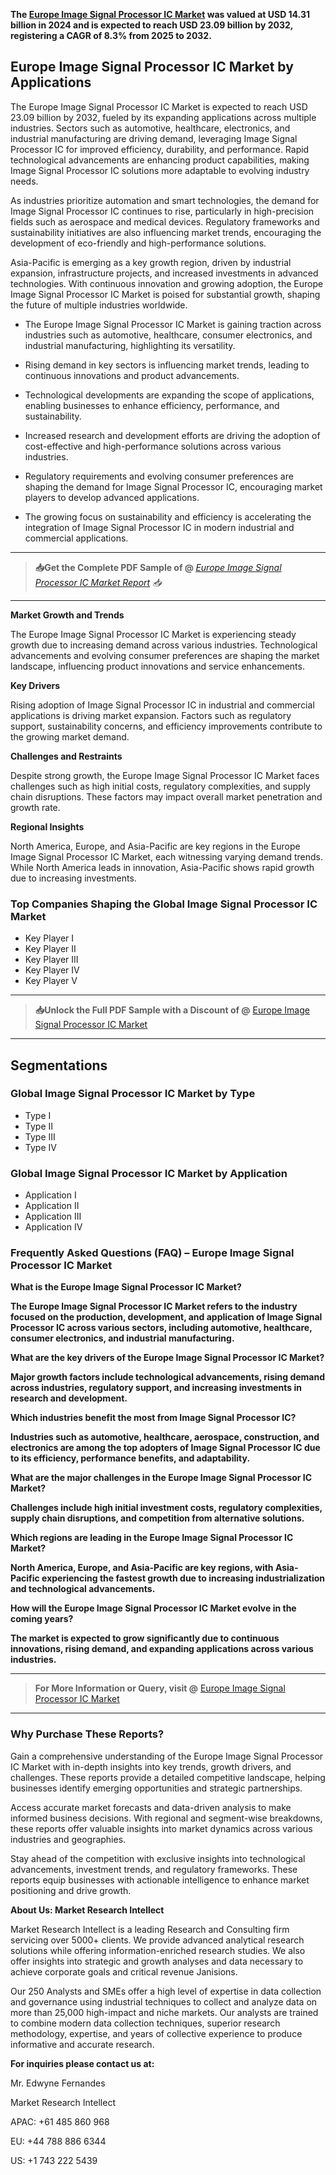 <p><strong>The <a href="https://www.marketresearchintellect.com/download-sample/?rid=1085257&amp;utm_source=Pulse-April-Europe&amp;utm_medium=852">Europe Image Signal Processor IC Market</a> was valued at USD 14.31 billion in 2024 and is expected to reach USD 23.09 billion by 2032, registering a CAGR of 8.3% from 2025 to 2032.</strong></p><h2>Europe Image Signal Processor IC Market by Applications&nbsp;</h2><p><p>The Europe Image Signal Processor IC Market is expected to reach USD 23.09 billion by 2032, fueled by its expanding applications across multiple industries. Sectors such as automotive, healthcare, electronics, and industrial manufacturing are driving demand, leveraging Image Signal Processor IC for improved efficiency, durability, and performance. Rapid technological advancements are enhancing product capabilities, making Image Signal Processor IC solutions more adaptable to evolving industry needs.</p><p>As industries prioritize automation and smart technologies, the demand for Image Signal Processor IC continues to rise, particularly in high-precision fields such as aerospace and medical devices. Regulatory frameworks and sustainability initiatives are also influencing market trends, encouraging the development of eco-friendly and high-performance solutions.</p><p>Asia-Pacific is emerging as a key growth region, driven by industrial expansion, infrastructure projects, and increased investments in advanced technologies. With continuous innovation and growing adoption, the Europe Image Signal Processor IC Market is poised for substantial growth, shaping the future of multiple industries worldwide.</p></p><ul><li><p>The Europe Image Signal Processor IC Market is gaining traction across industries such as automotive, healthcare, consumer electronics, and industrial manufacturing, highlighting its versatility.</p></li><li><p>Rising demand in key sectors is influencing market trends, leading to continuous innovations and product advancements.</p></li><li><p>Technological developments are expanding the scope of applications, enabling businesses to enhance efficiency, performance, and sustainability.</p></li><li><p>Increased research and development efforts are driving the adoption of cost-effective and high-performance solutions across various industries.</p></li><li><p>Regulatory requirements and evolving consumer preferences are shaping the demand for Image Signal Processor IC, encouraging market players to develop advanced applications.</p></li><li><p>The growing focus on sustainability and efficiency is accelerating the integration of Image Signal Processor IC in modern industrial and commercial applications.</p></li></ul><hr /><blockquote><p><strong><span class="font-[700]">📥Get the Complete PDF Sample of @ </span></strong><em><span class="font-[700]"><a href="https://www.marketresearchintellect.com/download-sample/?rid=1085257&amp;utm_source=Pulse-April-Europe&amp;utm_medium=852" target="_blank" data-tracking-control-name="article-ssr-frontend-pulse_little-text-block" data-tracking-will-navigate="" data-test-link="">Europe Image Signal Processor IC Market Report</a>&nbsp;📥</span></em></p></blockquote><hr /><p class="" data-start="77" data-end="360"><strong data-start="77" data-end="105">Market Growth and Trends</strong></p><p class="" data-start="77" data-end="360">The Europe Image Signal Processor IC Market is experiencing steady growth due to increasing demand across various industries. Technological advancements and evolving consumer preferences are shaping the market landscape, influencing product innovations and service enhancements.</p><p class="" data-start="362" data-end="606"><strong data-start="362" data-end="377">Key Drivers</strong></p><p class="" data-start="362" data-end="606">Rising adoption of Image Signal Processor IC in industrial and commercial applications is driving market expansion. Factors such as regulatory support, sustainability concerns, and efficiency improvements contribute to the growing market demand.</p><p class="" data-start="608" data-end="849"><strong data-start="608" data-end="637">Challenges and Restraints</strong></p><p class="" data-start="608" data-end="849">Despite strong growth, the Europe Image Signal Processor IC Market faces challenges such as high initial costs, regulatory complexities, and supply chain disruptions. These factors may impact overall market penetration and growth rate.</p><p class="" data-start="851" data-end="1095"><strong data-start="851" data-end="872">Regional Insights</strong></p><p class="" data-start="851" data-end="1095">North America, Europe, and Asia-Pacific are key regions in the Europe Image Signal Processor IC Market, each witnessing varying demand trends. While North America leads in innovation, Asia-Pacific shows rapid growth due to increasing investments.</p><p><h3>Top Companies Shaping the Global Image Signal Processor IC Market </h3><ul><li>Key Player I</li><li> Key Player II</li><li> Key Player III</li><li> Key Player IV</li><li> Key Player V</li></ul></p><hr /><blockquote><p><strong>📥Unlock the Full PDF Sample with a Discount of @</strong> <a href="https://www.marketresearchintellect.com/ask-for-discount/?rid=1085257&amp;utm_source=Pulse-April-Europe&amp;utm_medium=852">Europe Image Signal Processor IC Market</a></p></blockquote><hr /><p><h2>Segmentations</h2><h3>Global Image Signal Processor IC Market by Type</h3><ul><li>Type I</li><li> Type II</li><li> Type III</li><li> Type IV</li></ul><h3>Global Image Signal Processor IC Market by Application</h3><ul><li>Application I</li><li> Application II</li><li> Application III</li><li> Application IV</li></ul></p><h3><strong>Frequently Asked Questions (FAQ) &ndash; Europe Image Signal Processor IC Market</strong></h3><p><strong>What is the Europe Image Signal Processor IC Market?</strong></p><p><strong>The Europe Image Signal Processor IC Market refers to the industry focused on the production, development, and application of Image Signal Processor IC across various sectors, including automotive, healthcare, consumer electronics, and industrial manufacturing.</strong></p><p><strong>What are the key drivers of the Europe Image Signal Processor IC Market?</strong></p><p><strong>Major growth factors include technological advancements, rising demand across industries, regulatory support, and increasing investments in research and development.</strong></p><p><strong>Which industries benefit the most from Image Signal Processor IC?</strong></p><p><strong>Industries such as automotive, healthcare, aerospace, construction, and electronics are among the top adopters of Image Signal Processor IC due to its efficiency, performance benefits, and adaptability.</strong></p><p><strong>What are the major challenges in the Europe Image Signal Processor IC Market?</strong></p><p><strong>Challenges include high initial investment costs, regulatory complexities, supply chain disruptions, and competition from alternative solutions.</strong></p><p><strong>Which regions are leading in the Europe Image Signal Processor IC Market?</strong></p><p><strong>North America, Europe, and Asia-Pacific are key regions, with Asia-Pacific experiencing the fastest growth due to increasing industrialization and technological advancements.</strong></p><p><strong>How will the Europe Image Signal Processor IC Market evolve in the coming years?</strong></p><p><strong>The market is expected to grow significantly due to continuous innovations, rising demand, and expanding applications across various industries.</strong></p><hr /><blockquote><p><span class="font-[700]"><strong>For More Information or Query, visit&nbsp;@</strong>&nbsp;</span><span class="font-[700]"><a href="https://www.marketresearchintellect.com/product/image-signal-processor-ic-market/?utm_source=Linkedin&utm_medium=852" target="_blank" data-tracking-control-name="article-ssr-frontend-pulse_little-text-block" data-tracking-will-navigate="" data-test-link="">Europe Image Signal Processor IC Market</a></span></p></blockquote><hr /><h3><strong data-start="0" data-end="31">Why Purchase These Reports?</strong></h3><p class="" data-start="35" data-end="297">Gain a comprehensive understanding of the Europe Image Signal Processor IC Market with in-depth insights into key trends, growth drivers, and challenges. These reports provide a detailed competitive landscape, helping businesses identify emerging opportunities and strategic partnerships.</p><p class="" data-start="299" data-end="540">Access accurate market forecasts and data-driven analysis to make informed business decisions. With regional and segment-wise breakdowns, these reports offer valuable insights into market dynamics across various industries and geographies.</p><p class="" data-start="542" data-end="784">Stay ahead of the competition with exclusive insights into technological advancements, investment trends, and regulatory frameworks. These reports equip businesses with actionable intelligence to enhance market positioning and drive growth.</p><p><strong><span class="font-[700]">About Us: Market Research Intellect</span></strong></p><p><span class="">Market Research Intellect is a leading Research and Consulting firm servicing over 5000+ clients. We provide advanced analytical research solutions while offering information-enriched research studies.&nbsp;</span>We also offer insights into strategic and growth analyses and data necessary to achieve corporate goals and critical revenue Janisions.</p><p><span class="">Our 250 Analysts and SMEs offer a high level of expertise in data collection and governance using industrial techniques to collect and analyze data on more than 25,000 high-impact and niche markets. Our analysts are trained to combine modern data collection techniques, superior research methodology, expertise, and years of collective experience to produce informative and accurate research.</span></p><p><strong>For inquiries please contact us at:</strong></p><p>Mr. Edwyne Fernandes</p><p>Market Research Intellect</p><p>APAC: +61 485 860 968</p><p>EU: +44 788 886 6344</p><p>US: +1 743 222 5439</p>